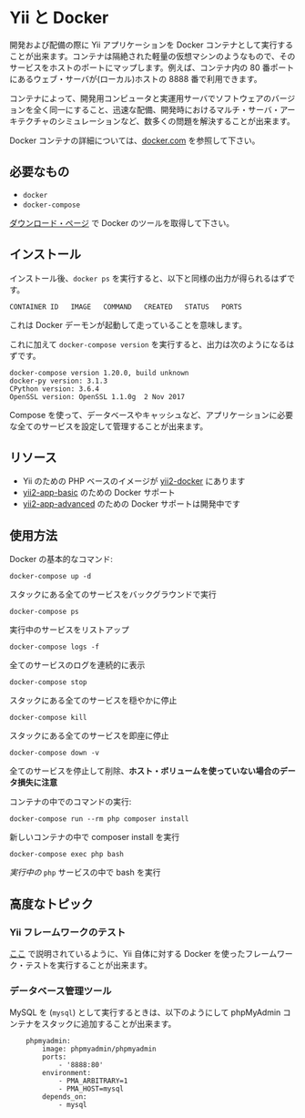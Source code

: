 Yii と Docker
=============

開発および配備の際に Yii アプリケーションを Docker コンテナとして実行することが出来ます。コンテナは隔絶された軽量の仮想マシンのようなもので、そのサービスをホストのポートにマップします。例えば、コンテナ内の 80 番ポートにあるウェブ・サーバが(ローカル)ホストの 8888 番で利用できます。

コンテナによって、開発用コンピュータと実運用サーバでソフトウェアのバージョンを全く同一にすること、迅速な配備、開発時におけるマルチ・サーバ・アーキテクチャのシミュレーションなど、数多くの問題を解決することが出来ます。

Docker コンテナの詳細については、[docker.com](https://www.docker.com/why-docker) を参照して下さい。

## 必要なもの

- `docker`
- `docker-compose`

[ダウンロード・ページ](https://www.docker.com/community-edition) で Docker のツールを取得して下さい。

## インストール

インストール後、`docker ps` を実行すると、以下と同様の出力が得られるはずです。

```
CONTAINER ID   IMAGE   COMMAND   CREATED   STATUS   PORTS
```

これは Docker デーモンが起動して走っていることを意味します。

これに加えて `docker-compose version` を実行すると、出力は次のようになるはずです。

```
docker-compose version 1.20.0, build unknown
docker-py version: 3.1.3
CPython version: 3.6.4
OpenSSL version: OpenSSL 1.1.0g  2 Nov 2017
```

Compose を使って、データベースやキャッシュなど、アプリケーションに必要な全てのサービスを設定して管理することが出来ます。

## リソース

- Yii のための PHP ベースのイメージが [yii2-docker](https://github.com/yiisoft/yii2-docker) にあります
- [yii2-app-basic](https://github.com/yiisoft/yii2-app-basic#install-with-docker) のための Docker サポート
- [yii2-app-advanced](https://github.com/yiisoft/yii2-app-advanced/pull/347) のための Docker サポートは開発中です

## 使用方法

Docker の基本的なコマンド:

    docker-compose up -d
    
スタックにある全てのサービスをバックグラウンドで実行

    docker-compose ps
    
実行中のサービスをリストアップ

    docker-compose logs -f
    
全てのサービスのログを連続的に表示

    docker-compose stop
    
スタックにある全てのサービスを穏やかに停止

    docker-compose kill
    
スタックにある全てのサービスを即座に停止

    docker-compose down -v
    
全てのサービスを停止して削除、**ホスト・ボリュームを使っていない場合のデータ損失に注意**

コンテナの中でのコマンドの実行:

    docker-compose run --rm php composer install
    
新しいコンテナの中で composer install を実行

    docker-compose exec php bash
    
*実行中の* `php` サービスの中で bash を実行


## 高度なトピック

### Yii フレームワークのテスト

[ここ](https://github.com/yiisoft/yii2/blob/master/tests/README.md#dockerized-testing) で説明されているように、Yii 自体に対する Docker を使ったフレームワーク・テストを実行することが出来ます。

### データベース管理ツール

MySQL を (`mysql`) として実行するときは、以下のようにして phpMyAdmin コンテナをスタックに追加することが出来ます。

```
    phpmyadmin:
        image: phpmyadmin/phpmyadmin
        ports:
            - '8888:80'
        environment:
            - PMA_ARBITRARY=1
            - PMA_HOST=mysql
        depends_on:
            - mysql
```
